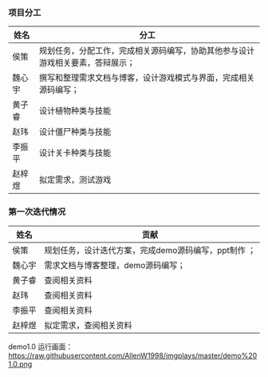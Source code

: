 ### 项目分工

|   姓名  |   分工  |
| --- | --- |
|   侯策  | 规划任务，分配工作，完成相关源码编写，协助其他参与设计游戏相关要素，答辩展示；    |
|  魏心宇   |    撰写和整理需求文档与博客，设计游戏模式与界面，完成相关源码编写； |
|  黄子睿   |   设计植物种类与技能   |
|  赵玮   |   设计僵尸种类与技能  |
|   李振平  | 设计关卡种类与技能  |
|   赵梓煜  |   拟定需求，测试游戏   |


### 第一次迭代情况

|   姓名  |    贡献 |
| --- | --- |
|   侯策  |   规划任务，设计迭代方案，完成demo源码编写，ppt制作 ；  |
|  魏心宇   |   需求文档与博客整理，demo源码编写；  |
|  黄子睿   |   查阅相关资料 |
|  赵玮   |  查阅相关资料   |
|  李振平   |  查阅相关资料    |
|  赵梓煜   |   拟定需求，查阅相关资料  |

demo1.0 运行画面：https://raw.githubusercontent.com/AllenW1998/imgplays/master/demo%201.0.png
